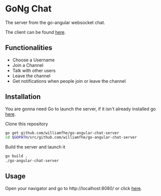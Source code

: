 # GoNg Chat

The server from the go-angular websocket chat.

The client can be found [here](https://github.com/williamfhe/go-angular-chat-client).

## Functionalities

* Choose a Username
* Join a Channel
* Talk with other users
* Leave the channel
* Get notifications when people join or leave the channel

## Installation

You are gonna need Go to launch the server, if it isn't already installed go [here](https://golang.org/).

Clone this repository

```bash
go get github.com/williamfhe/go-angular-chat-server
cd $GOPATH/src/github.com/williamfhe/go-angular-chat-server
```

Build the server and launch it

```bash
go build .
./go-angular-chat-server
```

## Usage

Open your navigator and go to http://localhost:8080/ or click [here](http://localhost:8080/).
